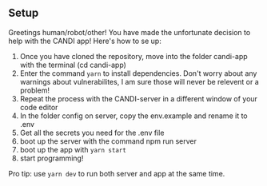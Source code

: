 ## Setup

Greetings human/robot/other! You have made the unfortunate decision to help with the CANDI app! Here's how to se up:

1) Once you have cloned the repository, move into the folder candi-app with the terminal (cd candi-app)
2) Enter the command `yarn` to install dependencies. Don't worry about any warnings about vulnerabilites, I am sure those will never be relevent or a problem!
3) Repeat the process with the CANDI-server in a different window of your code editor
4) In the folder config on server, copy the env.example and rename it to .env
4) Get all the secrets you need for the .env file 
4) boot up the server with the command npm run server
5) boot up the app with `yarn start`
6) start programming!

Pro tip: use `yarn dev` to run both server and app at the same time.
